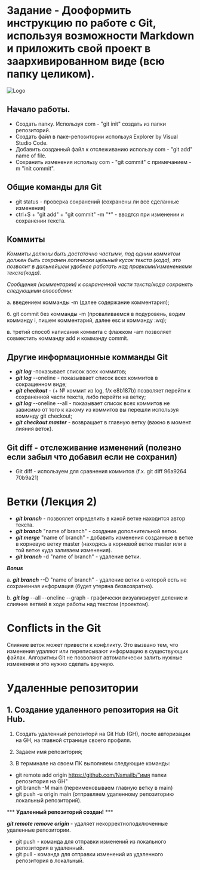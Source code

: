 # **Заданиe - Дооформить инструкцию по работе с Git, используя возможности Markdown и приложить свой проект в заархивированном виде (всю папку целиком).**
![Logo](Giticonblack2.png)
## Начало работы.
* Создать папку. Используя com - "git init" создать из папки репозиторий.
* Создать файл в паке-репозитории используя Explorer by Visual Studio Code. 
* Добавить созданный файл к отслеживанию использу com - "git add" name of file. 
* Сохранить изменения использу com - "git commit" c примечанием -m "init commit".
## Общие команды для Git
* git status - проверка сохранений (сохранены ли все сделанные изменения)
* ctrl+S + "git add" + "git commit" -m "*" - вводтся при изменении и сохранении текста.

 ## Коммиты
 *Коммиты должны быть достаточно частыми, под одним коммитом должен быть сохранен логически цельный кусок текста (кода), это позволит в дальнейшем удобнее работать над правками/изменениями текста(кода).*

 *Сообщения (комментарии) к сохраненной части текста/кода сохранять следующими способами:*

 а. введением комманды -m (далее содержание комментария);

 б. git commit без комманды -m (проваливаемся в подуровень, водим комманду i, пишем комментарий, далее esc и комманду :wq);
 
 в. третий способ написания коммита с флажком -am позволяет совместить комманду add и комманду commit.
 ## Другие информационные комманды Git
 * **_git log_** -показывает список всех коммитов;
 * **_git log_** --oneline - показыввает список всех коммитов в сокращенном виде;
 * **_git checkout_** - (+ № коммит из log, f/x e8b187b) позволяет перейти к сохраненной части текста, либо перейти на ветку;
 * **_git log_** --oneline --all - показывает список всех коммитов не зависимо от того к какому из коммитов вы перешли используя коммнду git checkout;
 * **_git checkout master_** - возвращает в главную ветку (важно в момент лияния веток).

 ## Git diff - отслеживание изменений (полезно если забыл что добавил если не сохранил)
 * Git diff - используем для сравнения коммитов (f.x. git diff 96a9264 70b9a21)

# **Ветки** (Лекция 2) 
* **_git branch_** - позвоялет определить в какой ветке находится автор текста.
* **_git branch_** "name of branch" - создание дополнительной ветки.
* **_git merge_** "name of branch" - добавить изменения созданные в ветке в корневую ветку master (находясь в корневой ветке master или в той ветке куда заливаем изменения).
* **_git branch_** -d "name of branch" - удаление ветки.

**_Bonus_**

a. **_git branch_**  --D "name of branch" - удаление ветки в которой есть не сохраненная информация (будет утеряна безвозвратно).

b. **_git log_** --all --oneline --graph - графически визуализирует деление и слияние ветвей в ходе работы над текстом (проектом).

# **Conflicts in the Git**
Слияние веток может привести к конфликту. Это вызвано тем, что изменения удаляют или переписывают информацию в существующих файлах. Алгоритмы Git не позволяют автоматически залить нужные изменения и это нужно сделать вручную.

# **Удаленные репозитории**

## 1. Создание удаленного репозитория на Git Hub.

1. Создать удаленный репозиторй на Git Hub (GH), после авторизации на GH, на главной странице своего профиля.

2. Задаем имя репозитория;

3. В терминале на своем ПК выполняем следующие команды:
* git remote add origin https://github.com/Nsmailb/"имя папки репозитория на GH"
* git branch -M main (переименовываем главную ветку в main)
* git push -u origin main (отправляем удаленному репозиторию локальный репозиторий).

*** **Удаленный репозиторий создан!** ***

**_git remote remove origin_** - удаляет некорректноподключенные удаленные репозитории.

* git push - команда для отправки изменений из локального репозитория в удаленный.
* git pull - команда для отправки изменений из удаленного репозитория в локальный. 
